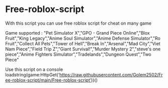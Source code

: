# Free-roblox-script

With this script you can use free roblox script for cheat on many game

Game supported : "Pet Simulator X","GPO - Grand Piece Online","Blox Fruit","King Legacy","Anime Soul Simulator","Anime Defense Simulator","Ro Fruit","Collect All Pets","Tower of Hell","Break In","Arsenal","Mad City","Viet Nam Piece","Field Trip Z","Giant Survival!","Murder Mystery 2","steve's one piece","Anime Fighters Simulator","Tradelands","Dungeon Quest","Two Piece"

Use this script on a console loadstring(game:HttpGet(‘https://raw.githubusercontent.com/Golem2502/Free-roblox-script/main/Free-roblox-script’))()
